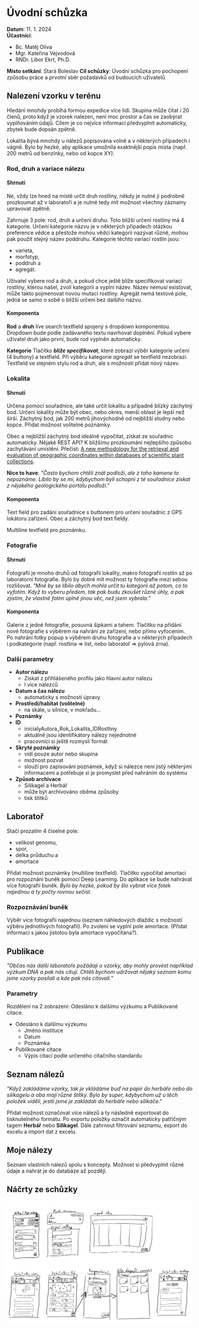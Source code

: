# Úvodní schůzka
**Datum**: 11. 1. 2024  
**Účastníci**: 
 - Bc. Matěj Oliva
 - Mgr. Kateřina Vejvodová
 - RNDr. Libor Ekrt, Ph.D.
   
**Místo setkání**: Stará Boleslav
**Cíl schůzky**: Úvodní schůzka pro pochopení způsobu práce a prvotní sběr požadavků od budoucích uživatelů

## Nalezení vzorku v terénu
Hledání mnohdy probíhá formou expedice více lidí. Skupina může čítat i 20 členů, proto když je vzorek nalezen, není moc prostor a čas se zaobýrat vyplňováním údajů. Cílem je co nejvíce informací předvyplnit automaticky, zbytek bude dopsán zpětně. 

Lokalita bývá mnohdy u nálezů popisována volně a v některých případech i vágně. Bylo by hezké, aby aplikace umožnila exaktnější popis místa (např. 200 metrů od benzínky, nebo od kopce XY).

### Rod, druh a variace nálezu

#### Shrnutí
Ne, vždy lze hned na místě určit druh rostliny, někdy je nutné ji podrobně prozkoumat až v laboratoři a je nutné tedy mít možnost všechny záznamy upravovat zpětně.

Zahrnuje 3 pole: rod, druh a určení druhu. Toto bližší určení rostliny má 4 kategorie. Určení kategorie názvu je v některých případech otázkou preference vědce a přestože mohou vědci kategorii nazývat různě, mohou pak použít stejný název poddruhu. Kategorie těchto variací rostlin jsou:
- varieta,
- morfotyp,
- poddruh a 
- agregát.

Uživatel vybere rod a druh, a pokud chce ještě blíže specifikovat variaci rostliny, kterou našel, zvolí kategorii a vyplní název. Název nemusí existovat, může takto pojmenovat novou mutaci rostliny. Agregát nemá textové pole, jedná se samo o sobě o bližší určení bez dalšího názvu.

#### Komponenta

**Rod** a **druh** live search textfield spojený s dropdown komponentou. Dropdown bude podle zadávaného textu navrhovat doplnění. Pokud vybere uživatel druh jako první, bude rod vyplněn automaticky.

**Kategorie**
Tlačítko **_blíže specifikovat_**, které zobrazí výběr kategorie určení (4 buttony) a textfield. Při výběru kategorie _agregát_ se textfield nezobrazí. Textfield ve stejném stylu rod a druh, ale s možností přidat nový název.

### Lokalita

#### Shrnutí

Určena pomocí souřadnice, ale také určit lokalitu a případně blízký záchytný bod. Určení lokality může být obec, nebo okres, menší oblast je lepší než širší. Záchytný bod, jak 200 metrů jihovýchodně od nejbližší studny nebo kopce. Přidat možnost volitelné poznámky.

Obec a nejbližší záchytný bod ideálně vypočítat, získat ze souřadnic automaticky. Nějaké REST API? K bližšímu prozkoumání nejlepšího způsobu zachytávání umístění. Přečíst: [A new methodology for the retrieval and evaluation of geographic coordinates within databases of scientific plant collections](<https://www.sciencedirect.com/science/article/abs/pii/S0143622817309803>).

**Nice to have**: _"Často bychom chtěli znát podloží, ale z toho  kamene to nepoznáme. Líbilo by se mi, kdybychom byli schopni z té souřadnice získat z nějakého geologického portálu podloží."_

#### Komponenta
Text field pro zadání souřadnice s buttonem pro určení souřadnic z GPS lokátoru zařízení. Obec a záchytný bod text fieldy.

Multiline textfield pro poznámku.

### Fotografie

#### Shrnutí
Fotografií je mnoho druhů od fotografií lokality, makro fotografií rostlin až po laboratorní fotografie. Bylo by dobré mít možnost ty fotografie mezi sebou rozlišovat. _"Mně by se líbilo abych mohla určit tu kategorii až potom, co to vyfotím. Když to vyberu předem, tak pak budu zkoušet různé úhly, a pak zjistím, že vlastně fotím úplně jinou věc, než jsem vybrala."_

#### Komponenta
Galerie z jedné fotografie, posuvná šipkami a tahem. Tlačítko na přidání nové fotografie s výběrem na nahrání ze zařízení, nebo přímo vyfocením. Po nahrání fotky popup s výběrem druhu fotografie a v některých případech i podkategorie (např. rostlina => list, nebo laboratoř => pylová zrna).

### Další parametry

- **Autor nálezu**
  - Získat z přihlášeného profilu jako hlavní autor nálezu
  - I více nálezců
- **Datum a čas nálezu**
  - automaticky s možností úpravy
- **Prostředí/habitat (volitelné)**
  - na skále, u silnice, v mokřadu...
- **Poznámky**
- **ID**
  - inicialyAutora_Rok_Lokalita_IDRostliny
  - aktuálně jsou identifikátory nálezy nejednotné
  - pracovníci si ještě rozmyslí formát
- **Skryté poznámky**
	- vidí pouze autor nebo skupina
	- možnost pozvat
    - slouží pro zapisování poznámek, když si nálezce není jistý některými informacemi a potřebuje si je promyslet před nahráním do systému
- **Způsob archivace**
	- Silikagel a Herbář
    - může být archivováno oběma způsoby
    - tisk štítků

## Laboratoř
Stačí prozatím 4 číselné pole:
- velikost genomu,
- spor,
- délka průduchu a
- amortace

Přidat možnost poznámky (multiline textfield). Tlačítko vypočítat amortaci pro rozpoznání buněk pomocí Deep Learning. Do aplikace se bude nahrávat více fotografií buněk. _Bylo by hezké, pokud by šlo vybrat více fotek najednou a ty počty rovnou sečíst._

### Rozpoznávání buněk
Výběr více fotografií najednou (seznam náhledových dlaždic s možností výběru jednotlivých fotografií). Po zvolení se vyplní pole amortace. (Přidat informaci s jakou jistotou byla amortace vypočítána?).

## Publikace
_"Občas nás další laboratoře požádají o vzorky, aby mohly provést například výzkum DNA a pak nás citují. Chtěli bychom udržovat nějaký seznam komu jsme vzorky posílali a kde pak nás citovali."_

### Parametry

Rozdělení na 2 zobrazení: Odesláno k dalšímu výzkumu a Publikované citace.

- Odesláno k dalšímu výzkumu
	- Jméno instituce
	- Datum
	- Poznámka
- Publikované citace
	- Výpis citací podle určeného citačního standardu

## Seznam nálezů
_"Když zakládáme vzorky, tak je vkládáme buď na papír do herbáře nebo do silikagelu a oba mají různé štítky. Bylo by super, kdybychom už u těch položek viděli, jestli jsme je zakládali do herbáře nebo silikáče."_ 

Přidat možnost označovat více nálezů a ty následně exportovat do tisknutelného formátu. Po exportu položky označit automaticky patřičným tagem **Herbář** nebo **Silikagel**. Dále zahrnout filtrování seznamu, export do excelu a import dat z excelu.

## Moje nálezy
Seznam vlastních nálezů spolu s koncepty. Možnost si předvyplnit různé údaje a nahrát je do databáze až později.

## Náčrty ze schůzky
![image](.attachments/11de73fa17023f61af3e05e2c2e9135178ead7a8.png) 